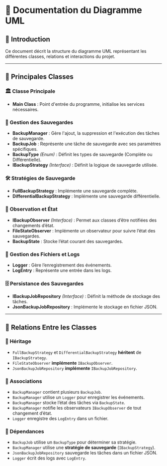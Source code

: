 # 📌 Documentation du Diagramme UML

## 📖 Introduction
Ce document décrit la structure du diagramme UML représentant les différentes classes, relations et interactions du projet.

---

## 🔹 **Principales Classes**
### 🏛️ **Classe Principale**
- **Main Class** : Point d'entrée du programme, initialise les services nécessaires.

### 📂 **Gestion des Sauvegardes**
- **BackupManager** : Gère l'ajout, la suppression et l'exécution des tâches de sauvegarde.
- **BackupJob** : Représente une tâche de sauvegarde avec ses paramètres spécifiques.
- **BackupType** *(Enum)* : Définit les types de sauvegarde (Complète ou Différentielle).
- **IBackupStrategy** *(Interface)* : Définit la logique de sauvegarde utilisée.

### 🛠️ **Stratégies de Sauvegarde**
- **FullBackupStrategy** : Implémente une sauvegarde complète.
- **DifferentialBackupStrategy** : Implémente une sauvegarde différentielle.

### 👀 **Observation et État**
- **IBackupObserver** *(Interface)* : Permet aux classes d’être notifiées des changements d’état.
- **FileStateObserver** : Implémente un observateur pour suivre l’état des sauvegardes.
- **BackupState** : Stocke l’état courant des sauvegardes.

### 💾 **Gestion des Fichiers et Logs**
- **Logger** : Gère l’enregistrement des événements.
- **LogEntry** : Représente une entrée dans les logs.

### 🗄️ **Persistance des Sauvegardes**
- **IBackupJobRepository** *(Interface)* : Définit la méthode de stockage des tâches.
- **JsonBackupJobRepository** : Implémente le stockage en fichier JSON.

---

## 🔄 **Relations Entre les Classes**
### 🔗 **Héritage**
- `FullBackupStrategy` et `DifferentialBackupStrategy` **héritent** de `IBackupStrategy`.
- `FileStateObserver` **implémente** `IBackupObserver`.
- `JsonBackupJobRepository` **implémente** `IBackupJobRepository`.

### 🔗 **Associations**
- `BackupManager` contient plusieurs `BackupJob`.
- `BackupManager` utilise un `Logger` pour enregistrer les événements.
- `BackupManager` stocke l’état des tâches via `BackupState`.
- `BackupManager` notifie les observateurs `IBackupObserver` de tout changement d’état.
- `Logger` enregistre des `LogEntry` dans un fichier.

### 🔗 **Dépendances**
- `BackupJob` utilise un `BackupType` pour déterminer sa stratégie.
- `BackupManager` utilise une **stratégie de sauvegarde** (`IBackupStrategy`).
- `JsonBackupJobRepository` sauvegarde les tâches dans un fichier JSON.
- `Logger` écrit des logs avec `LogEntry`.
